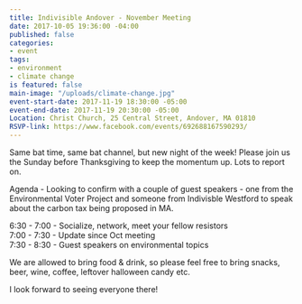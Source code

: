 ```yaml
---
title: Indivisible Andover - November Meeting
date: 2017-10-05 19:36:00 -04:00
published: false
categories:
- event
tags:
- environment
- climate change
is featured: false
main-image: "/uploads/climate-change.jpg"
event-start-date: 2017-11-19 18:30:00 -05:00
event-end-date: 2017-11-19 20:30:00 -05:00
Location: Christ Church, 25 Central Street, Andover, MA 01810
RSVP-link: https://www.facebook.com/events/692688167590293/
---
```


Same bat time, same bat channel, but new night of the week! Please join us the Sunday before Thanksgiving to keep the momentum up. Lots to report on. 

Agenda - Looking to confirm with a couple of guest speakers - one from the Environmental Voter Project and someone from Indivisble Westford to speak about the carbon tax being proposed in MA. 

6:30 - 7:00 - Socialize, network, meet your fellow resistors <BR>
7:00 - 7:30 - Update since Oct meeting <BR>
7:30 - 8:30 - Guest speakers on environmental topics

We are allowed to bring food & drink, so please feel free to bring snacks, beer, wine, coffee, leftover halloween candy etc. 

I look forward to seeing everyone there!